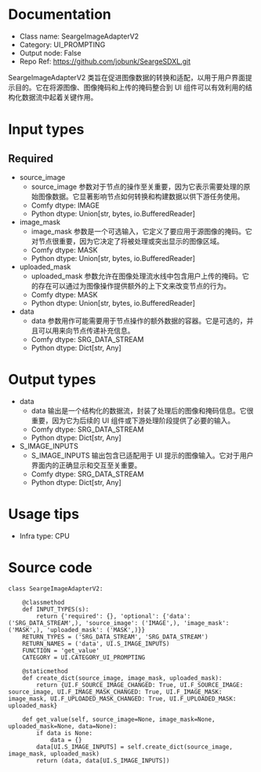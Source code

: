 # Documentation
- Class name: SeargeImageAdapterV2
- Category: UI_PROMPTING
- Output node: False
- Repo Ref: https://github.com/jobunk/SeargeSDXL.git

SeargeImageAdapterV2 类旨在促进图像数据的转换和适配，以用于用户界面提示目的。它在将源图像、图像掩码和上传的掩码整合到 UI 组件可以有效利用的结构化数据流中起着关键作用。

# Input types
## Required
- source_image
    - source_image 参数对于节点的操作至关重要，因为它表示需要处理的原始图像数据。它显著影响节点如何转换和构建数据以供下游任务使用。
    - Comfy dtype: IMAGE
    - Python dtype: Union[str, bytes, io.BufferedReader]
- image_mask
    - image_mask 参数是一个可选输入，它定义了要应用于源图像的掩码。它对节点很重要，因为它决定了将被处理或突出显示的图像区域。
    - Comfy dtype: MASK
    - Python dtype: Union[str, bytes, io.BufferedReader]
- uploaded_mask
    - uploaded_mask 参数允许在图像处理流水线中包含用户上传的掩码。它的存在可以通过为图像操作提供额外的上下文来改变节点的行为。
    - Comfy dtype: MASK
    - Python dtype: Union[str, bytes, io.BufferedReader]
- data
    - data 参数用作可能需要用于节点操作的额外数据的容器。它是可选的，并且可以用来向节点传递补充信息。
    - Comfy dtype: SRG_DATA_STREAM
    - Python dtype: Dict[str, Any]

# Output types
- data
    - data 输出是一个结构化的数据流，封装了处理后的图像和掩码信息。它很重要，因为它为后续的 UI 组件或下游处理阶段提供了必要的输入。
    - Comfy dtype: SRG_DATA_STREAM
    - Python dtype: Dict[str, Any]
- S_IMAGE_INPUTS
    - S_IMAGE_INPUTS 输出包含已适配用于 UI 提示的图像输入。它对于用户界面内的正确显示和交互至关重要。
    - Comfy dtype: SRG_DATA_STREAM
    - Python dtype: Dict[str, Any]

# Usage tips
- Infra type: CPU

# Source code
```
class SeargeImageAdapterV2:

    @classmethod
    def INPUT_TYPES(s):
        return {'required': {}, 'optional': {'data': ('SRG_DATA_STREAM',), 'source_image': ('IMAGE',), 'image_mask': ('MASK',), 'uploaded_mask': ('MASK',)}}
    RETURN_TYPES = ('SRG_DATA_STREAM', 'SRG_DATA_STREAM')
    RETURN_NAMES = ('data', UI.S_IMAGE_INPUTS)
    FUNCTION = 'get_value'
    CATEGORY = UI.CATEGORY_UI_PROMPTING

    @staticmethod
    def create_dict(source_image, image_mask, uploaded_mask):
        return {UI.F_SOURCE_IMAGE_CHANGED: True, UI.F_SOURCE_IMAGE: source_image, UI.F_IMAGE_MASK_CHANGED: True, UI.F_IMAGE_MASK: image_mask, UI.F_UPLOADED_MASK_CHANGED: True, UI.F_UPLOADED_MASK: uploaded_mask}

    def get_value(self, source_image=None, image_mask=None, uploaded_mask=None, data=None):
        if data is None:
            data = {}
        data[UI.S_IMAGE_INPUTS] = self.create_dict(source_image, image_mask, uploaded_mask)
        return (data, data[UI.S_IMAGE_INPUTS])
```